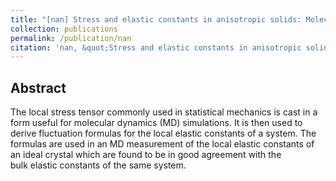 ```yaml
---
title: "[nan] Stress and elastic constants in anisotropic solids: Molecular dynamics techniques"
collection: publications
permalink: /publication/nan
citation: 'nan, &quot;Stress and elastic constants in anisotropic solids: Molecular dynamics techniques&quot;, <i>J. App. Phys.</i>, <strong>64</strong>, 1152 (1988)'
---
```

Abstract
---
The local stress tensor commonly used in statistical mechanics is cast in a form useful for molecular dynamics (MD) simulations. It is then used to derive fluctuation formulas for the local elastic constants of a system. The formulas are used in an MD measurement of the local elastic constants of an ideal crystal which are found to be in good agreement with the bulk elastic constants of the same system.
